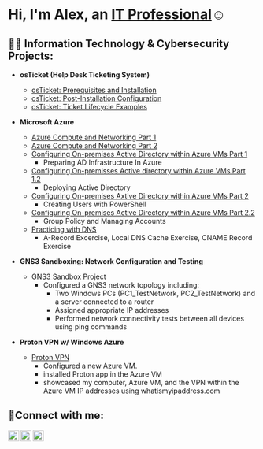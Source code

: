 <h1>Hi, I'm Alex, an <a href="https://www.linkedin.com/in/alex-galdamez/">IT Professional</a>☺</h1>

<h2>👨‍💻 Information Technology & Cybersecurity Projects:</h2>

- <b>osTicket (Help Desk Ticketing System)</b>
  - [osTicket: Prerequisites and Installation](https://github.com/alexgaldamez/osticket-prereqs)
  - [osTicket: Post-Installation Configuration](https://github.com/alexgaldamez/post-install-config)
  - [osTicket: Ticket Lifecycle Examples](https://github.com/alexgaldamez/ticket-lifecycle)
  
- <b>Microsoft Azure</b>
  - [Azure Compute and Networking Part 1](https://github.com/A23Gmez/Azure-Compute-and-Networking)
  - [Azure Compute and Networking Part 2]()
  - [Configuring On-premises Active Directory within Azure VMs Part 1](https://github.com/A23Gmez/configure-ad)
    - Preparing AD Infrastructure In Azure
  - [Configuring On-premisses Active directory within Azure VMs Part 1.2](https://github.com/A23Gmez/configure-ad-1.2)
    - Deploying Active Directory
  - [Configuring On-premises Axtive Directory within Azure VMs Part 2](https://github.com/A23Gmez/configure-ad-2)
    - Creating Users with PowerShell
  - [Configuring On-premises Active Directory within Azure VMs Part 2.2](https://github.com/A23Gmez/configure-ad-2.2)
    - Group Policy and Managing Accounts
  - [Practicing with DNS](https://github.com/A23Gmez/DNS_practice)
    - A-Record Excercise, Local DNS Cache Exercise, CNAME Record Exercise
- <b>GNS3 Sandboxing: Network Configuration and Testing</b>
  - [GNS3 Sandbox Project](https://github.com/A23Gmez/gns3-sandbox1)
    - Configured a GNS3 network topology including:
      - Two Windows PCs (PC1_TestNetwork, PC2_TestNetwork) and a server connected to a router
      - Assigned appropriate IP addresses
      - Performed network connectivity tests between all devices using ping commands

- <b>Proton VPN w/ Windows Azure</b>
  - [Proton VPN](https://github.com/A23Gmez/Proton-VPN)
    - Configured a new Azure VM.
    - installed Proton app in the Azure VM
    - showcased my computer, Azure VM, and the VPN within the Azure VM IP addresses
      using whatismyipaddress.com

<h2>🤳Connect with me:</h2>

[<img align="left" alt="Alex | Twitter" width="22px" src="https://cdn.jsdelivr.net/npm/simple-icons@v3/icons/twitter.svg" />][twitter]
[<img align="left" alt="Alex | LinkedIn" width="22px" src="https://cdn.jsdelivr.net/npm/simple-icons@v3/icons/linkedin.svg" />][linkedin]
[<img align="left" alt="Alex | Instagram" width="22px" src="https://cdn.jsdelivr.net/npm/simple-icons@v3/icons/instagram.svg" />][instagram]

[twitter]: https://twitter.com/alexgaldamez
[instagram]: https://www.instagram.com/alexgaldamez
[linkedin]: https://linkedin.com/in/alexgaldamez
